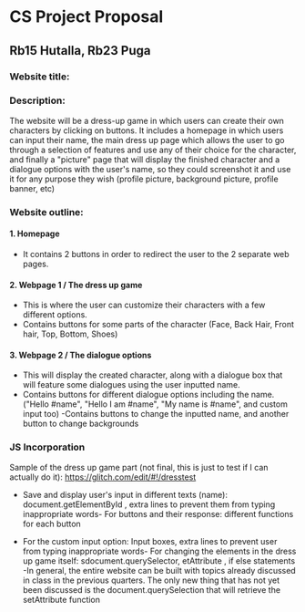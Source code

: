 # CS Project Proposal

## Rb15 Hutalla, Rb23 Puga

### Website title:

### Description:

The website will be a dress-up game in which users can create their own characters by clicking on buttons. It includes a homepage in which users can input their name, the main dress up page which allows the user to go through a selection of features and use any of their choice for the character, and finally a "picture" page that will display the finished character and a dialogue options with the user's name, so they could screenshot it and use it for any purpose they wish (profile picture, background picture, profile banner, etc)

### Website outline:

#### 1. Homepage

- It contains 2 buttons in order to redirect the user to the 2 separate web pages.

#### 2. Webpage 1 / The dress up game

- This is where the user can customize their characters with a few different options.
- Contains buttons for some parts of the character (Face, Back Hair, Front hair, Top, Bottom, Shoes)

#### 3. Webpage 2 / The dialogue options

- This will display the created character, along with a dialogue box that will feature some dialogues using the user inputted name.
- Contains buttons for different dialogue options including the name. ("Hello #name", "Hello I am #name", "My name is #name", and custom input too)
  -Contains buttons to change the inputted name, and another button to change backgrounds

### JS Incorporation

Sample of the dress up game part (not final, this is just to test if I can actually do it):
<https://glitch.com/edit/#!/dresstest>

- Save and display user's input in different texts (name): document.getElementById
, extra lines to prevent them from typing inappropriate words- For buttons and their response: different functions for each button

- For the custom input option: Input boxes, extra lines to prevent user from typing inappropriate words- For changing the elements in the dress up game itself: sdocument.querySelector, etAttribute
, if else statements
-In general, the entire website can be built with topics already discussed in class in the previous quarters. The only new thing that has not yet been discussed is the document.querySelection that will retrieve the setAttribute function
